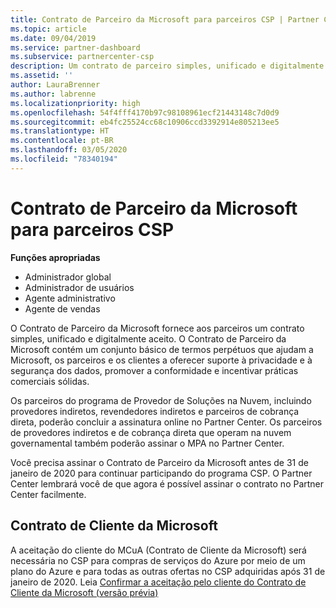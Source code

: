 ```yaml
---
title: Contrato de Parceiro da Microsoft para parceiros CSP | Partner Center
ms.topic: article
ms.date: 09/04/2019
ms.service: partner-dashboard
ms.subservice: partnercenter-csp
description: Um contrato de parceiro simples, unificado e digitalmente aceito.
ms.assetid: ''
author: LauraBrenner
ms.author: labrenne
ms.localizationpriority: high
ms.openlocfilehash: 54f4fff4170b97c98108961ecf21443148c7d0d9
ms.sourcegitcommit: eb4fc25524cc68c10906ccd3392914e805213ee5
ms.translationtype: HT
ms.contentlocale: pt-BR
ms.lasthandoff: 03/05/2020
ms.locfileid: "78340194"
---
```

# <a name="microsoft-partner-agreement-for-csp-partners"></a>Contrato de Parceiro da Microsoft para parceiros CSP 

**Funções apropriadas**
-   Administrador global
-   Administrador de usuários
-   Agente administrativo
-   Agente de vendas

O Contrato de Parceiro da Microsoft fornece aos parceiros um contrato simples, unificado e digitalmente aceito. O Contrato de Parceiro da Microsoft contém um conjunto básico de termos perpétuos que ajudam a Microsoft, os parceiros e os clientes a oferecer suporte à privacidade e à segurança dos dados, promover a conformidade e incentivar práticas comerciais sólidas.   

Os parceiros do programa de Provedor de Soluções na Nuvem, incluindo provedores indiretos, revendedores indiretos e parceiros de cobrança direta, poderão concluir a assinatura online no Partner Center. Os parceiros de provedores indiretos e de cobrança direta que operam na nuvem governamental também poderão assinar o MPA no Partner Center.

Você precisa assinar o Contrato de Parceiro da Microsoft antes de 31 de janeiro de 2020 para continuar participando do programa CSP. O Partner Center lembrará você de que agora é possível assinar o contrato no Partner Center facilmente. 

## <a name="microsoft-customer-agreement"></a>Contrato de Cliente da Microsoft

A aceitação do cliente do MCuA (Contrato de Cliente da Microsoft) será necessária no CSP para compras de serviços do Azure por meio de um plano do Azure e para todas as outras ofertas no CSP adquiridas após 31 de janeiro de 2020. Leia [Confirmar a aceitação pelo cliente do Contrato de Cliente da Microsoft (versão prévia)](confirm-customer-agreement.md)
 











